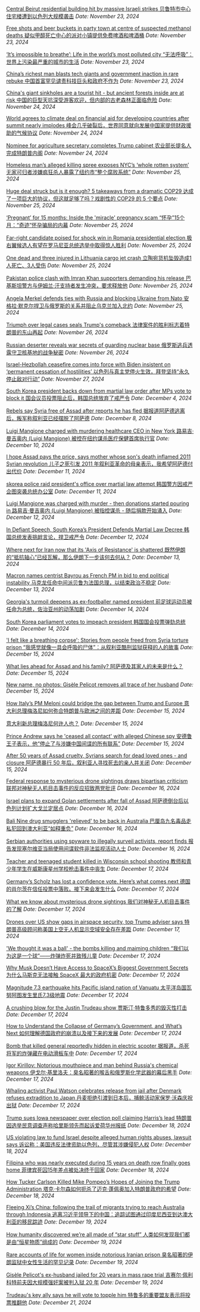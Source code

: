 [Central Beirut residential building hit by massive Israeli strikes
贝鲁特市中心住宅楼遭到以色列大规模袭击](https://www.bbc.com/news/articles/cy8ne9757jdo)
*Date: November 23, 2024*

[Free shots and beer buckets in party town at centre of suspected methanol deaths
疑似甲醇死亡中心的派对小镇提供免费啤酒和啤酒桶](https://www.bbc.com/news/articles/cdxv700qg50o)
*Date: November 23, 2024*

[‘It’s impossible to breathe’: Life in the world’s most polluted city
“无法呼吸”：世界上污染最严重的城市的生活](https://edition.cnn.com/2024/11/20/india/delhi-pollution-clinic-smog-climate-intl-hnk/index.html)
*Date: November 23, 2024*

[China’s richest man blasts tech giants and government inaction in rare rebuke
中国首富罕见谴责科技巨头和政府不作为](https://edition.cnn.com/2024/11/22/tech/china-zhongshanshan-pdd-criticism-hnk-intl/index.html)
*Date: November 23, 2024*

[China's giant sinkholes are a tourist hit - but ancient forests inside are at risk
中国的巨型天坑深受游客欢迎，但内部的古老森林正面临危险](https://www.bbc.com/news/articles/c8697gqwyx6o)
*Date: November 24, 2024*

[World agrees to climate deal on financial aid for developing countries after summit nearly implodes
峰会几乎破裂后，世界同意就向发展中国家提供财政援助的气候协议](https://edition.cnn.com/2024/11/23/climate/cop29-agreement/index.html)
*Date: November 24, 2024*

[Nominee for agriculture secretary completes Trump cabinet
农业部长提名人完成特朗普内阁](https://www.bbc.com/news/articles/c629vn5j836o)
*Date: November 24, 2024*

[Homeless man’s alleged killing spree exposes NYC’s ‘whole rotten system’
无家可归者涉嫌疯狂杀人暴露了纽约市“整个腐败系统”](https://edition.cnn.com/2024/11/24/us/ramon-rivera-nyc-stabbings/index.html)
*Date: November 25, 2024*

[Huge deal struck but is it enough? 5 takeaways from a dramatic COP29
达成了一项巨大的协议，但这就足够了吗？戏剧性的 COP29 的 5 个要点](https://www.bbc.com/news/articles/cp35rrvv2dpo)
*Date: November 25, 2024*

[‘Pregnant’ for 15 months: Inside the 'miracle' pregnancy scam
“怀孕”15个月：“奇迹”怀孕骗局的内幕](https://www.bbc.com/news/articles/c78dyryreyxo)
*Date: November 25, 2024*

[Far-right candidate poised for shock win in Romania presidential election
极右翼候选人有望在罗马尼亚总统选举中取得惊人胜利](https://www.bbc.com/news/articles/c9dlw5pq967o)
*Date: November 25, 2024*

[One dead and three injured in Lithuania cargo jet crash
立陶宛货机坠毁造成1人死亡、3人受伤](https://www.bbc.com/news/articles/cgr0v5rdnkzo)
*Date: November 25, 2024*

[Pakistan police clash with Imran Khan supporters demanding his release
巴基斯坦警方与伊姆兰·汗支持者发生冲突，要求释放他](https://www.bbc.com/news/live/c5yr75pr07xt)
*Date: November 25, 2024*

[Angela Merkel defends ties with Russia and blocking Ukraine from Nato
安格拉·默克尔捍卫与俄罗斯的关系并阻止乌克兰加入北约](https://www.bbc.com/news/articles/c3e8y1qly52o)
*Date: November 25, 2024*

[Triumph over legal cases seals Trump's comeback
法律案件的胜利标志着特朗普的东山再起](https://www.bbc.com/news/articles/c39nmy17em2o)
*Date: November 26, 2024*

[Russian deserter reveals war secrets of guarding nuclear base
俄罗斯逃兵透露守卫核基地的战争秘密](https://www.bbc.com/news/articles/c9dl2pv0yj0o)
*Date: November 26, 2024*

[Israel-Hezbollah ceasefire comes into force with Biden insistent on ‘permanent cessation of hostilities’
以色列与真主党停火生效，拜登坚持“永久停止敌对行动”](https://www.theguardian.com/world/2024/nov/27/israel-hezbollah-ceasefire-begins-biden-lebanon-iran)
*Date: November 27, 2024*

[South Korea president backs down from martial law order after MPs vote to block it
国会议员投票阻止后，韩国总统放弃了戒严令](https://www.bbc.com/news/live/cn38321180et)
*Date: December 4, 2024*

[Rebels say Syria free of Assad after reports he has fled
据报道阿萨德逃离后，叛军称叙利亚已经摆脱了阿萨德](https://www.bbc.com/news/live/cwy8xzxe0w7t)
*Date: December 8, 2024*

[Luigi Mangione charged with murdering healthcare CEO in New York
路易吉·曼吉奥内 (Luigi Mangione) 被控在纽约谋杀医疗保健首席执行官](https://www.bbc.com/news/articles/cly2zwqqr1ro)
*Date: December 10, 2024*

[I hope Assad pays the price, says mother whose son's death inflamed 2011 Syrian revolution
儿子之死引发 2011 年叙利亚革命的母亲表示，我希望阿萨德付出代价](https://www.bbc.com/news/articles/ckg9z3r2xp9o)
*Date: December 11, 2024*

[skorea police raid president's office over martial law attempt
韩国警方因戒严企图突袭总统办公室](https://www.bbc.com/news/articles/ce3l0g37e4ro)
*Date: December 11, 2024*

[Luigi Mangione was charged with murder - then donations started pouring in
路易吉·曼吉奥内 (Luigi Mangione) 被指控谋杀 - 随后捐款开始涌入](https://www.reuters.com/world/us/luigi-mangione-was-charged-with-murder-then-donations-started-pouring-2024-12-12/)
*Date: December 12, 2024*

[In Defiant Speech, South Korea’s President Defends Martial Law Decree
韩国总统发表挑衅言论，捍卫戒严令](https://www.nytimes.com/2024/12/11/world/asia/yoon-south-korea-martial-law.html)
*Date: December 12, 2024*

[Where next for Iran now that its 'Axis of Resistance' is shattered
既然伊朗的“抵抗轴心”已经瓦解，那么伊朗下一步该何去何从？](https://www.bbc.com/news/articles/c05pmmzp63zo)
*Date: December 13, 2024*

[Macron names centrist Bayrou as French PM in bid to end political instability
马克龙任命中间派贝鲁为法国总理，以结束政治不稳定](https://www.bbc.com/news/articles/cwyx04pmnrgo)
*Date: December 13, 2024*

[Georgia's turmoil deepens as ex-footballer named president
前足球运动员被任命为总统，佐治亚州的动荡加剧](https://www.bbc.com/news/articles/c5ygejxej28o)
*Date: December 14, 2024*

[South Korea parliament votes to impeach president
韩国国会投票弹劾总统](https://www.bbc.com/news/articles/c140xjv31lxo)
*Date: December 14, 2024*

['I felt like a breathing corpse': Stories from people freed from Syria torture prison
“我感觉就像一具会呼吸的尸体”：从叙利亚酷刑监狱获释的人的故事](https://www.bbc.com/news/articles/cy4784vn4jdo)
*Date: December 15, 2024*

[What lies ahead for Assad and his family?
阿萨德及其家人的未来是什么？](https://www.bbc.com/news/articles/cp31yj8wqqno)
*Date: December 15, 2024*

[New name, no photos: Gisèle Pelicot removes all trace of her husband](https://www.bbc.com/news/articles/cvgx7xy77ydo)
*Date: December 15, 2024*

[How Italy’s PM Meloni could bridge the gap between Trump and Europe
意大利总理梅洛尼如何弥合特朗普与欧洲之间的差距](https://edition.cnn.com/2024/12/14/europe/italy-giorgia-meloni-trump-relationship-intl/index.html)
*Date: December 15, 2024*

[意大利新总理梅洛尼何许人也？](https://amp.dw.com/zh/%E6%84%8F%E5%A4%A7%E5%88%A9%E6%96%B0%E6%80%BB%E7%90%86%E6%A2%85%E6%B4%9B%E5%B0%BC%E4%BD%95%E8%AE%B8%E4%BA%BA%E4%B9%9F/a-63240264)
*Date: December 15, 2024*

[Prince Andrew says he 'ceased all contact' with alleged Chinese spy
安德鲁王子表示，他“停止了与涉嫌中国间谍的所有联系”](https://www.bbc.com/news/articles/cvg6n6yq6nyo)
*Date: December 15, 2024*

[After 50 years of Assad cruelty, Syrians search for dead loved ones - and closure
阿萨德暴行 50 年后，叙利亚人寻找死去的亲人并关闭](https://www.bbc.com/news/articles/cq5lwq911dwo)
*Date: December 15, 2024*

[Federal response to mysterious drone sightings draws bipartisan criticism
联邦对神秘无人机目击事件的反应招致两党批评](https://www.cnn.com/2024/12/15/politics/mysterious-drone-sightings-lawmakers-criticize-response/index.html)
*Date: December 16, 2024*

[Israel plans to expand Golan settlements after fall of Assad
阿萨德倒台后以色列计划扩大戈兰定居点](https://www.bbc.com/news/articles/cz6lgln128xo)
*Date: December 16, 2024*

[Bali Nine drug smugglers 'relieved' to be back in Australia
巴厘岛九名毒品走私犯回到澳大利亚“如释重负”](https://www.bbc.com/news/articles/cjr2l1gvg3qo)
*Date: December 16, 2024*

[Serbian authorities using spyware to illegally surveil activists, report finds
报告发现塞尔维亚当局使用间谍软件非法监视活动人士](https://www.theguardian.com/world/2024/dec/16/serbian-authorities-using-spyware-to-illegally-surveil-activists-report-finds)
*Date: December 16, 2024*

[Teacher and teenaged student killed in Wisconsin school shooting
教师和青少年学生在威斯康星州学校枪击事件中丧生](https://www.bbc.com/news/articles/ckg13lz9zn4o)
*Date: December 17, 2024*

[Germany’s Scholz has lost a confidence vote. Here’s what comes next
德国的肖尔茨在信任投票中落败。接下来会发生什么](https://edition.cnn.com/2024/12/16/europe/germany-scholz-election-government-collapse-intl/index.html)
*Date: December 17, 2024*

[What we know about mysterious drone sightings
我们对神秘无人机目击事件的了解](https://edition.cnn.com/2024/12/15/us/drone-sightings-east-coast/index.html)
*Date: December 17, 2024*

[Drones over US show gaps in airspace security, top Trump adviser says
特朗普高级顾问称美国上空无人机显示空域安全存在差距](https://www.reuters.com/world/us/drones-over-us-show-gaps-airspace-security-top-trump-adviser-says-2024-12-15/)
*Date: December 17, 2024*

['We thought it was a ball' - the bombs killing and maiming children
“我们以为这是一个球”——炸弹炸死并致残儿童](https://www.bbc.com/news/articles/cgrwxll8z8lo)
*Date: December 17, 2024*

[Why Musk Doesn’t Have Access to SpaceX’s Biggest Government Secrets
为什么马斯克无法接触 SpaceX 最大的政府机密](https://www.wsj.com/tech/musk-spacex-security-clearance-secrets-b9774346)
*Date: December 17, 2024*

[Magnitude 7.3 earthquake hits Pacific island nation of Vanuatu
太平洋岛国瓦努阿图发生里氏7.3级地震](https://apnews.com/article/vanuatu-pacific-earthquake-ocean-3e4cc1e02bc0ec62d5931b00286688ed)
*Date: December 17, 2024*

[A crushing blow for the Justin Trudeau show
贾斯汀·特鲁多秀的毁灭性打击](https://www.economist.com/the-americas/2024/12/16/a-crushing-blow-for-the-justin-trudeau-show)
*Date: December 17, 2024*

[How to Understand the Collapse of Germany’s Government, and What’s Next
如何理解德国政府的崩溃以及接下来的发展](https://www.nytimes.com/2024/12/16/world/europe/germany-government-collapse-olaf-scholz.html)
*Date: December 17, 2024*

[Bomb that killed general reportedly hidden in electric scooter
据报道，杀死将军的炸弹藏在电动滑板车中](https://www.bbc.com/news/articles/cm2ek388yxzo)
*Date: December 17, 2024*

[Igor Kirillov: Notorious mouthpiece and man behind Russia's chemical weapons
伊戈尔·基里洛夫：臭名昭著的喉舌和俄罗斯化学武器的幕后黑手](https://www.bbc.com/news/articles/clyx4kvz4l0o)
*Date: December 17, 2024*

[Whaling activist Paul Watson celebrates release from jail after Denmark refuses extradition to Japan
丹麦拒绝引渡到日本后，捕鲸活动家保罗·沃森庆祝出狱](https://www.theguardian.com/world/2024/dec/17/denmark-refuses-to-extradite-whaling-activist-paul-watson-to-japan-says-lawyer)
*Date: December 17, 2024*

[Trump sues Iowa newspaper over election poll claiming Harris’s lead
特朗普因选举民意调查声称哈里斯领先而起诉爱荷华州报纸](https://www.theguardian.com/us-news/2024/dec/17/trump-des-moines-register-lawsuit)
*Date: December 18, 2024*

[US violating law to fund Israel despite alleged human rights abuses, lawsuit says
诉讼称：美国违反法律资助以色列，尽管其涉嫌侵犯人权](https://www.theguardian.com/us-news/2024/dec/17/palestine-israel-leahy-lawsuit)
*Date: December 18, 2024*

[Filipina who was nearly executed during 15 years on death row finally goes home
菲律宾死囚15年差点被处决终于回家](https://www.bbc.com/news/articles/c8xj510081go)
*Date: December 18, 2024*

[How Tucker Carlson Killed Mike Pompeo’s Hopes of Joining the Trump Administration
塔克·卡尔森如何扼杀了迈克·蓬佩奥加入特朗普政府的希望](https://www.wsj.com/politics/trump-tucker-carlson-cabinet-pompeo-683d9150?mod=mhp)
*Date: December 18, 2024*

[Fleeing Xi’s China: following the trail of migrants trying to reach Australia through Indonesia
逃离习近平领导下的中国：追踪试图通过印度尼西亚到达澳大利亚的移民踪迹](https://www.theguardian.com/world/2024/dec/18/china-migrants-migration-route-indonesia-australia-ntwnfb)
*Date: December 19, 2024*

[How humanity discovered we’re all made of “star stuff”
人类如何发现我们都是由“恒星物质”组成的](https://bigthink.com/the-past/how-we-discovered-were-all-made-of-star-stuff/)
*Date: December 19, 2024*

[Rare accounts of life for women inside notorious Iranian prison
臭名昭著的伊朗监狱中女性生活的罕见记录](https://www.bbc.com/news/articles/cd75g5eyqv2o)
*Date: December 19, 2024*

[Gisèle Pelicot's ex-husband jailed for 20 years in mass rape trial
吉赛尔·佩利科特前夫因大规模强奸案被判入狱 20 年](https://www.bbc.com/news/articles/c89xde5qzvgo)
*Date: December 19, 2024*

[Trudeau's key ally says he will vote to topple him
特鲁多的重要盟友表示将投票推翻他](https://www.bbc.com/news/articles/c4glpxpke91o)
*Date: December 21, 2024*
